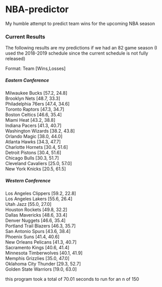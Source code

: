 # NBA-predictor
 My humble attempt to predict team wins for the upcoming NBA season

### Current Results

The following results are my predictions if we had an 82 game season (I used the 2018-2019 schedule since the current schedule is not fully released)

Format: Team [Wins,Losses]

##### Eastern Conference
Milwaukee Bucks [57.2, 24.8]   
Brooklyn Nets [48.7, 33.3]   
Philadelphia 76ers [47.4, 34.6]   
Toronto Raptors [47.3, 34.7]     
Boston Celtics [46.6, 35.4]   
Miami Heat [43.2, 38.8]    
Indiana Pacers [41.3, 40.7]   
Washington Wizards [38.2, 43.8]  
Orlando Magic [38.0, 44.0]    
Atlanta Hawks [34.3, 47.7]   
Charlotte Hornets [30.4, 51.6]  
Detroit Pistons [30.4, 51.6]     
Chicago Bulls [30.3, 51.7]  
Cleveland Cavaliers [25.0, 57.0]  
New York Knicks [20.5, 61.5]     


##### Western Conference
Los Angeles Clippers [59.2, 22.8]   
Los Angeles Lakers [55.6, 26.4]   
Utah Jazz [55.0, 27.0]   
Houston Rockets [49.8, 32.2]   
Dallas Mavericks [48.6, 33.4]  
Denver Nuggets [46.6, 35.4]   
Portland Trail Blazers [46.3, 35.7]   
San Antonio Spurs [43.6, 38.4]     
Phoenix Suns [41.4, 40.6]    
New Orleans Pelicans [41.3, 40.7]   
Sacramento Kings [40.6, 41.4]  
Minnesota Timberwolves [40.1, 41.9]  
Memphis Grizzlies [35.0, 47.0]    
Oklahoma City Thunder [29.3, 52.7]  
Golden State Warriors [19.0, 63.0]  

this program took a total of  70.01 seconds to run for an n of  150
